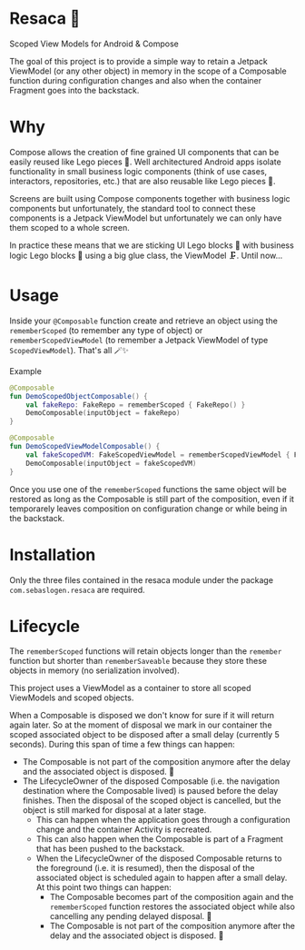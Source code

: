 # Resaca 🍹
Scoped View Models for Android &amp; Compose

The goal of this project is to provide a simple way to retain a Jetpack ViewModel (or any other object) in memory in the scope of a Composable function during configuration changes and also when the container Fragment goes into the backstack.

# Why
Compose allows the creation of fine grained UI components that can be easily reused like Lego pieces 🧱. Well architectured Android apps isolate functionality in small business logic components (think of use cases, interactors, repositories, etc.) that are also reusable like Lego pieces 🧱.

Screens are built using Compose components together with business logic components but unfortunately, the standard tool to connect these components is a Jetpack ViewModel but unfortunately we can only have them scoped to a whole screen.

In practice these means that we are sticking UI Lego blocks 🧱 with business logic Lego blocks 🧱 using a big glue class, the ViewModel 🗜. Until now...

# Usage 
Inside your `@Composable` function create and retrieve an object using the `rememberScoped` (to remember any type of object) or `rememberScopedViewModel` (to remember a Jetpack ViewModel of type `ScopedViewModel`). That's all 🪄✨

Example
```kotlin
@Composable
fun DemoScopedObjectComposable() {
    val fakeRepo: FakeRepo = rememberScoped { FakeRepo() }
    DemoComposable(inputObject = fakeRepo)
}

@Composable
fun DemoScopedViewModelComposable() {
    val fakeScopedVM: FakeScopedViewModel = rememberScopedViewModel { FakeScopedViewModel() }
    DemoComposable(inputObject = fakeScopedVM)
}
```

Once you use one of the `rememberScoped` functions the same object will be restored as long as the Composable is still part of the composition, even if it temporarely leaves composition on configuration change or while being in the backstack.

# Installation
Only the three files contained in the resaca module under the package `com.sebaslogen.resaca` are required.

# Lifecycle
The `rememberScoped` functions will retain objects longer than the `remember` function but shorter than `rememberSaveable` because they store these objects in memory (no serialization involved).

This project uses a ViewModel as a container to store all scoped ViewModels and scoped objects.

When a Composable is disposed we don't know for sure if it will return again later. So at the moment of disposal we mark in our container the scoped associated object to be disposed after a small delay (currently 5 seconds). During this span of time a few things can happen:
- The Composable is not part of the composition anymore after the delay and the associated object is disposed. 🚮
- The LifecycleOwner of the disposed Composable (i.e. the navigation destination where the Composable lived) is paused before the delay finishes. Then the disposal of the scoped object is cancelled, but the object is still marked for disposal at a later stage.
  - This can happen when the application goes through a configuration change and the container Activity is recreated.
  - This can also happen when the Composable is part of a Fragment that has been pushed to the backstack.
  - When the LifecycleOwner of the disposed Composable returns to the foreground (i.e. it is resumed), then the disposal of the associated object is scheduled again to happen after a small delay. At this point two things can happen:
    - The Composable becomes part of the composition again and the `rememberScoped` function restores the associated object while also cancelling any pending delayed disposal. 🎉
    - The Composable is not part of the composition anymore after the delay and the associated object is disposed. 🚮
